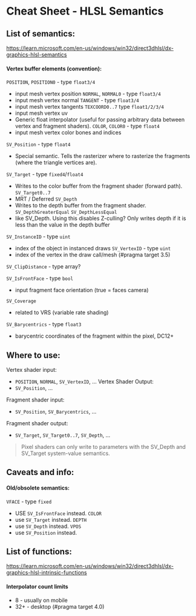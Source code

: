 # Cheat Sheet - HLSL Semantics

## List of semantics:
https://learn.microsoft.com/en-us/windows/win32/direct3dhlsl/dx-graphics-hlsl-semantics

#### Vertex buffer elements (convention):
`POSITION`, `POSITION0` - type `float3/4`
- input mesh vertex position
`NORMAL`, `NORMAL0` - type `float3/4`
- input mesh vertex normal
`TANGENT` - type `float3/4`
- input mesh vertex tangents
`TEXCOORD0..7` type `float1/2/3/4`
- input mesh vertex uv
- Generic float interpolator (useful for passing arbitrary data between vertex and fragment shaders).
`COLOR`, `COLOR0` - type `float4`
- input mesh vertex color
bones and indices



`SV_Position` - type `float4`
- Special semantic. Tells the rasterizer where to rasterize the fragments (where the triangle vertices are).

`SV_Target` - type `fixed4`/`float4`
- Writes to the color buffer from the fragment shader (forward path).
`SV_Target0..7`
- MRT / Deferred
`SV_Depth`
- Writes to the depth buffer from the fragment shader.
`SV_DepthGreaterEqual`
`SV_DepthLessEqual`
- like SV_Depth. Using this disables Z-culling? Only writes depth if it is less than the value in the depth buffer

`SV_InstanceID` - type `uint`
- index of the object in instanced draws
`SV_VertexID` - type `uint`
- index of the vertex in the draw call/mesh (#pragma target 3.5)

`SV_ClipDistance` - type array?

`SV_IsFrontFace` - type `bool`
- input fragment face orientation (true = faces camera)

`SV_Coverage`
- related to VRS (variable rate shading)

`SV_Barycentrics` - type `float3`
- barycentric coordinates of the fragment within the pixel, DC12+


## Where to use:
Vertex shader input:
- `POSITION`, `NORMAL`, `SV_VertexID`, ...
Vertex Shader Output:
- `SV_Position`, ...

Fragment shader input:
- `SV_Position`, `SV_Barycentrics`, ...

Fragment shader output:
- `SV_Target`, `SV_Target0..7`, `SV_Depth`, ...
> Pixel shaders can only write to parameters with the SV_Depth and SV_Target system-value semantics.


## Caveats and info:

#### Old/obsolete semantics:
`VFACE` - type `fixed`
- USE `SV_IsFrontFace` instead.
`COLOR`
- use `SV_Target` instead.
`DEPTH`
- use `SV_Depth` instead.
`VPOS`
- use `SV_Position` instead.

## List of functions:
https://learn.microsoft.com/en-us/windows/win32/direct3dhlsl/dx-graphics-hlsl-intrinsic-functions


#### Interpolator count limits
- 8 - usually on mobile
- 32+ - desktop (#pragma target 4.0)

